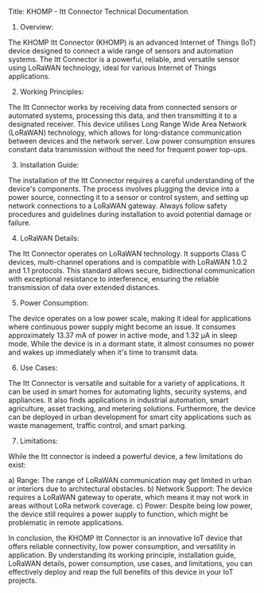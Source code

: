 Title: KHOMP - Itt Connector Technical Documentation

1. Overview:

The KHOMP Itt Connector (KHOMP) is an advanced Internet of Things (IoT) device designed to connect a wide range of sensors and automation systems. The Itt Connector is a powerful, reliable, and versatile sensor using LoRaWAN technology, ideal for various Internet of Things applications.

2. Working Principles:

The Itt Connector works by receiving data from connected sensors or automated systems, processing this data, and then transmitting it to a designated receiver. This device utilises Long Range Wide Area Network (LoRaWAN) technology, which allows for long-distance communication between devices and the network server. Low power consumption ensures constant data transmission without the need for frequent power top-ups.

3. Installation Guide:

The installation of the Itt Connector requires a careful understanding of the device's components. The process involves plugging the device into a power source, connecting it to a sensor or control system, and setting up network connections to a LoRaWAN gateway. Always follow safety procedures and guidelines during installation to avoid potential damage or failure.

4. LoRaWAN Details:

The Itt Connector operates on LoRaWAN technology. It supports Class C devices, multi-channel operations and is compatible with LoRaWAN 1.0.2 and 1.1 protocols. This standard allows secure, bidirectional communication with exceptional resistance to interference, ensuring the reliable transmission of data over extended distances.

5. Power Consumption:

The device operates on a low power scale, making it ideal for applications where continuous power supply might become an issue. It consumes approximately 13.37 mA of power in active mode, and 1.32 μA in sleep mode. While the device is in a dormant state, it almost consumes no power and wakes up immediately when it's time to transmit data.

6. Use Cases:

The Itt Connector is versatile and suitable for a variety of applications. It can be used in smart homes for automating lights, security systems, and appliances. It also finds applications in industrial automation, smart agriculture, asset tracking, and metering solutions. Furthermore, the device can be deployed in urban development for smart city applications such as waste management, traffic control, and smart parking.

7. Limitations:

While the Itt connector is indeed a powerful device, a few limitations do exist:

a) Range: The range of LoRaWAN communication may get limited in urban or interiors due to architectural obstacles.
b) Network Support: The device requires a LoRaWAN gateway to operate, which means it may not work in areas without LoRa network coverage.
c) Power: Despite being low power, the device still requires a power supply to function, which might be problematic in remote applications.

In conclusion, the KHOMP Itt Connector is an innovative IoT device that offers reliable connectivity, low power consumption, and versatility in application. By understanding its working principle, installation guide, LoRaWAN details, power consumption, use cases, and limitations, you can effectively deploy and reap the full benefits of this device in your IoT projects.
